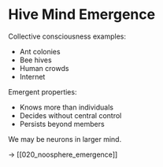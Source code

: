 # Hive Mind Emergence

Collective consciousness examples:
- Ant colonies
- Bee hives  
- Human crowds
- Internet

Emergent properties:
- Knows more than individuals
- Decides without central control
- Persists beyond members

We may be neurons in larger mind.

→ [[020_noosphere_emergence]]